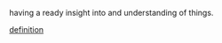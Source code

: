 having a ready insight into and understanding of things.

[definition](https://www.youtube.com/watch?v=FiX8OqV1kds)
